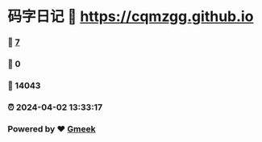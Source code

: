# 码字日记 :link: https://cqmzgg.github.io 
### :page_facing_up: [7](https://cqmzgg.github.io/tag.html) 
### :speech_balloon: 0 
### :hibiscus: 14043 
### :alarm_clock: 2024-04-02 13:33:17 
### Powered by :heart: [Gmeek](https://github.com/Meekdai/Gmeek)
